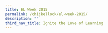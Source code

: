 ```yaml
---
title: EL Week 2015
permalink: /chijkellock/el-week-2015/
description: ""
third_nav_title: Ignite the Love of Learning
---
```

